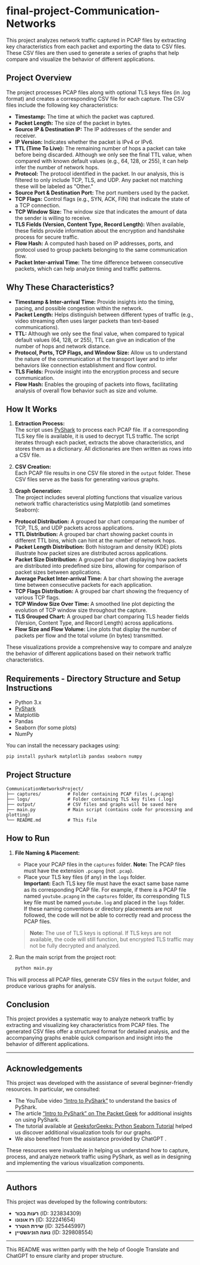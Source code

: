 # final-project-Communication-Networks

This project analyzes network traffic captured in PCAP files by extracting key characteristics from each packet and exporting the data to CSV files. These CSV files are then used to generate a series of graphs that help compare and visualize the behavior of different applications.

## Project Overview

The project processes PCAP files along with optional TLS keys files (in .log format) and creates a corresponding CSV file for each capture. The CSV files include the following key characteristics:

- **Timestamp:** The time at which the packet was captured.
- **Packet Length:** The size of the packet in bytes.
- **Source IP & Destination IP:** The IP addresses of the sender and receiver.
- **IP Version:** Indicates whether the packet is IPv4 or IPv6.
- **TTL (Time To Live):** The remaining number of hops a packet can take before being discarded. Although we only see the final TTL value, when compared with known default values (e.g., 64, 128, or 255), it can help infer the number of network hops.
- **Protocol:** The protocol identified in the packet. In our analysis, this is filtered to only include TCP, TLS, and UDP. Any packet not matching these will be labeled as "Other."
- **Source Port & Destination Port:** The port numbers used by the packet.
- **TCP Flags:** Control flags (e.g., SYN, ACK, FIN) that indicate the state of a TCP connection.
- **TCP Window Size:** The window size that indicates the amount of data the sender is willing to receive.
- **TLS Fields (Version, Content Type, Record Length):** When available, these fields provide information about the encryption and handshake process for secure traffic.
- **Flow Hash:** A computed hash based on IP addresses, ports, and protocol used to group packets belonging to the same communication flow.
- **Packet Inter-arrival Time:** The time difference between consecutive packets, which can help analyze timing and traffic patterns.

## Why These Characteristics?

- **Timestamp & Inter-arrival Time:** Provide insights into the timing, pacing, and possible congestion within the network.
- **Packet Length:** Helps distinguish between different types of traffic (e.g., video streaming often uses larger packets than text-based communications).
- **TTL:** Although we only see the final value, when compared to typical default values (64, 128, or 255), TTL can give an indication of the number of hops and network distance.
- **Protocol, Ports, TCP Flags, and Window Size:** Allow us to understand the nature of the communication at the transport layer and to infer behaviors like connection establishment and flow control.
- **TLS Fields:** Provide insight into the encryption process and secure communication.
- **Flow Hash:** Enables the grouping of packets into flows, facilitating analysis of overall flow behavior such as size and volume.
  
## How It Works

1. **Extraction Process:**  
   The script uses [PyShark](https://github.com/KimiNewt/pyshark) to process each PCAP file. If a corresponding TLS key file is available, it is used to decrypt TLS traffic. The script iterates through each packet, extracts the above characteristics, and stores them as a dictionary. All dictionaries are then written as rows into a CSV file.

2. **CSV Creation:**  
   Each PCAP file results in one CSV file stored in the `output` folder. These CSV files serve as the basis for generating various graphs.

3. **Graph Generation:**  
The project includes several plotting functions that visualize various network traffic characteristics using Matplotlib (and sometimes Seaborn):

- **Protocol Distribution:** A grouped bar chart comparing the number of TCP, TLS, and UDP packets across applications.
- **TTL Distribution:** A grouped bar chart showing packet counts in different TTL bins, which can hint at the number of network hops.
- **Packet Length Distribution:** Both histogram and density (KDE) plots illustrate how packet sizes are distributed across applications.
- **Packet Size Distribution:** A grouped bar chart displaying how packets are distributed into predefined size bins, allowing for comparison of packet sizes between applications.
- **Average Packet Inter-arrival Time:** A bar chart showing the average time between consecutive packets for each application.
- **TCP Flags Distribution:** A grouped bar chart showing the frequency of various TCP flags.
- **TCP Window Size Over Time:** A smoothed line plot depicting the evolution of TCP window size throughout the capture.
- **TLS Grouped Chart:** A grouped bar chart comparing TLS header fields (Version, Content Type, and Record Length) across applications.
- **Flow Size and Flow Volume:** Line plots that display the number of packets per flow and the total volume (in bytes) transmitted.

These visualizations provide a comprehensive way to compare and analyze the behavior of different applications based on their network traffic characteristics.
## Requirements - Directory Structure and Setup Instructions

- Python 3.x
- [PyShark](https://github.com/KimiNewt/pyshark)
- Matplotlib
- Pandas
- Seaborn (for some plots)
- NumPy

You can install the necessary packages using:

```bash
pip install pyshark matplotlib pandas seaborn numpy
```

## Project Structure

```
CommunicationNetworksProject/
├── captures/          # Folder containing PCAP files (.pcapng)
├── logs/              # Folder containing TLS key files (.log)
├── output/            # CSV files and graphs will be saved here
├── main.py            # Main script (contains code for processing and plotting)
└── README.md          # This file
```

## How to Run

1. **File Naming & Placement:**  
   - Place your PCAP files in the `captures` folder. **Note:** The PCAP files must have the extension `.pcapng` (not `.pcap`).
   - Place your TLS key files (if any) in the `logs` folder.  
   **Important:** Each TLS key file must have the exact same base name as its corresponding PCAP file. For example, if there is a PCAP file named `youtube.pcapng` in the `captures` folder, its corresponding TLS key file must be named `youtube.log` and placed in the `logs` folder.  
   If these naming conventions or directory placements are not followed, the code will not be able to correctly read and process the PCAP files.
   > **Note:** The use of TLS keys is optional. If TLS keys are not available, the code will still function, but encrypted TLS traffic may not be fully decrypted and analyzed.


2. Run the main script from the project root:

   ```bash
   python main.py
   ```

This will process all PCAP files, generate CSV files in the `output` folder, and produce various graphs for analysis.

## Conclusion

This project provides a systematic way to analyze network traffic by extracting and visualizing key characteristics from PCAP files. The generated CSV files offer a structured format for detailed analysis, and the accompanying graphs enable quick comparison and insight into the behavior of different applications.

---

## Acknowledgements

This project was developed with the assistance of several beginner-friendly resources. In particular, we consulted:

- The YouTube video [“Intro to PyShark”](https://www.youtube.com/watch?v=8G0XIQPJszs) to understand the basics of PyShark.
- The article [“Intro to PyShark” on The Packet Geek](https://thepacketgeek.com/pyshark/intro-to-pyshark/) for additional insights on using PyShark.
- The tutorial available at [GeeksforGeeks: Python Seaborn Tutorial](https://www.geeksforgeeks.org/python-seaborn-tutorial/) helped us discover additional visualization tools for our graphs.
- We also benefited from the assistance provided by ChatGPT .

These resources were invaluable in helping us understand how to capture, process, and analyze network traffic using PyShark, as well as in designing and implementing the various visualization components.

---


## Authors

This project was developed by the following contributors:

- **רעות בכור** (ID: 323834309)
- **רז אונונו** (ID: 322241654)
- **שירת הוטרר** (ID: 325445997)
- **נועה הוניגשטיין** (ID: 329808554)


---

This README was written partly with the help of Google Translate and ChatGPT to ensure clarity and proper structure.

